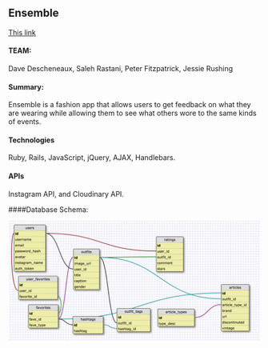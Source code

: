 ## Ensemble

[This link](http://example.net/)

#### TEAM: 
Dave Descheneaux, Saleh Rastani, Peter Fitzpatrick, Jessie Rushing

#### Summary:
Ensemble is a fashion app that allows users to get feedback on what they are wearing while allowing them to see what others wore to the same kinds of events.

#### Technologies 
Ruby, Rails, JavaScript, jQuery, AJAX, Handlebars.

#### APIs
Instagram API, and Cloudinary API.

####Database Schema:

![db](/schema.png)
